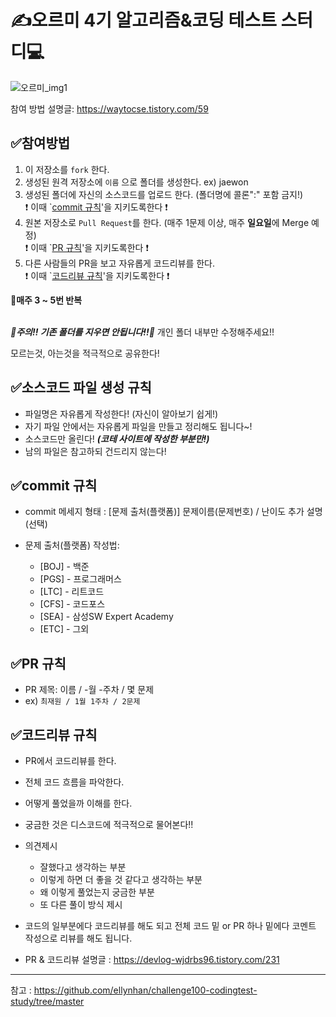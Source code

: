 # ✍오르미 4기 알고리즘&코딩 테스트 스터디💻
![오르미_img1](https://github.com/bbabbungtting/oreumi4_codingtest_study/assets/58384329/e0a7e374-970b-48f3-b911-3511b37f7000) 

참여 방법 설명글: https://waytocse.tistory.com/59

## ✅참여방법
1. 이 저장소를 `fork` 한다.
2. 생성된 원격 저장소에 `이름` 으로 폴더를 생성한다. ex) jaewon
3. 생성된 폴더에 자신의 소스코드를 업로드 한다. (폴더명에 콜론":" 포함 금지!)
<br>❗ 이때 `[commit 규칙](#commit-규칙)'을 지키도록한다 ❗<br>
4. 원본 저장소로 `Pull Request`를 한다. (매주 1문제 이상, 매주 **일요일**에 Merge 예정)
<br>❗ 이때 `[PR 규칙](#PR-규칙)'을 지키도록한다 ❗<br>
5. 다른 사람들의 PR을 보고 자유롭게 코드리뷰를 한다.
<br>❗ 이때 `[코드리뷰 규칙](#코드리뷰-규칙)'을 지키도록한다 ❗<br>

**🔄매주 3 ~ 5번 반복**

<br>***🚫주의!! 기존 폴더를 지우면 안됩니다!!🛑*** 개인 폴더 내부만 수정해주세요!!<br>

모르는것, 아는것을 적극적으로 공유한다!

   
## ✅소스코드 파일 생성 규칙
- 파일명은 자유롭게 작성한다! (자신이 알아보기 쉽게!)
- 자기 파일 안에서는 자유롭게 파일을 만들고 정리해도 됩니다~!
- 소스코드만 올린다! ***(코테 사이트에 작성한 부분만!)***
- 남의 파일은 참고하되 건드리지 않는다!

  
## ✅commit 규칙
- commit 메세지 형태 : [문제 출처(플랫폼)] 문제이름(문제번호) / 난이도
                       추가 설명(선택)

- 문제 출처(플랫폼) 작성법: 
  * [BOJ] - 백준 
  * [PGS] - 프로그래머스
  * [LTC] - 리트코드
  * [CFS] - 코드포스
  * [SEA] - 삼성SW Expert Academy
  * [ETC] - 그외


## ✅PR 규칙
- PR 제목: 이름 / -월 -주차 / 몇 문제
- ex) ```최재원 / 1월 1주차 / 2문제 ```


## ✅코드리뷰 규칙
- PR에서 코드리뷰를 한다.
- 전체 코드 흐름을 파악한다.
- 어떻게 풀었을까 이해를 한다.
- 궁금한 것은 디스코드에 적극적으로 물어본다!!
- 의견제시
  -   잘했다고 생각하는 부분
  -   이렇게 하면 더 좋을 것 같다고 생각하는 부분
  -   왜 이렇게 풀었는지 궁금한 부분
  -   또 다른 풀이 방식 제시
- 코드의 일부분에다 코드리뷰를 해도 되고 전체 코드 밑 or PR 하나 밑에다 코멘트 작성으로 리뷰를 해도 됩니다.

- PR & 코드리뷰 설명글 : https://devlog-wjdrbs96.tistory.com/231


---
참고 : https://github.com/ellynhan/challenge100-codingtest-study/tree/master
